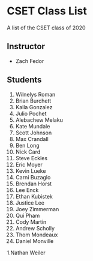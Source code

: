# CSET Class List

A list of the CSET class of 2020

## Instructor
- Zach Fedor

## Students
1. Wilnelys Roman
1. Brian Burchett
1. Kaila Gonzalez
1. Julio Pochet
1. Alebachew Melaku
1. Kate Mundale
1. Scott Johnson 
1. Max Crandall
1. Ben Long 
1. Nick Card
1. Steve Eckles
1. Eric Moyer
1. Kevin Lueke
1. Carni Buzaglo
1. Brendan Horst
1. Lee Enck
1. Ethan Kubistek
2. Justice Lee
1. Joey Zimmerman
1. Qui Pham
1. Cody Martin
1. Andrew Scholly
1. Thom Mondeaux
1. Daniel Monville

1.Nathan Weiler
